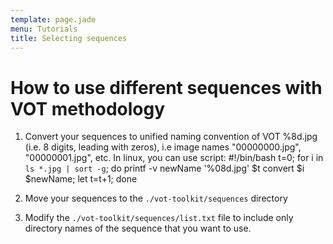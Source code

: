 ```yaml
---
template: page.jade
menu: Tutorials
title: Selecting sequences
---
```


# How to use different sequences with VOT methodology

1.  Convert your sequences to unified naming convention of VOT %8d.jpg (i.e. 8 digits,  leading with zeros), i.e image names "00000000.jpg", "00000001.jpg", etc.
    In linux, you can use script:
        #!/bin/bash
        t=0;
        for i in `ls *.jpg | sort -g`; do
            printf -v newName '%08d.jpg' $t
            convert $i $newName;
            let t=t+1;
        done


2.  Move your sequences to the `./vot-toolkit/sequences` directory
3.  Modify the `./vot-toolkit/sequences/list.txt` file to include only directory names of the sequence that you want to use.


